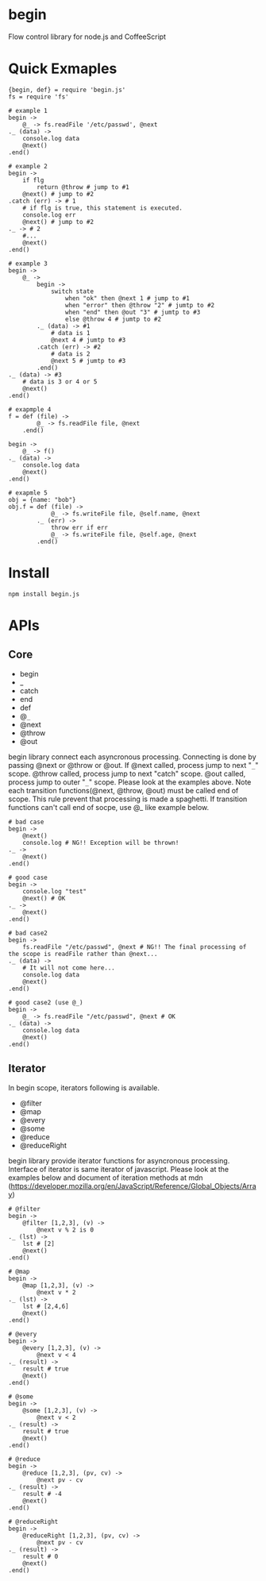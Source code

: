 # begin

Flow control library for node.js and CoffeeScript

# Quick Exmaples

	{begin, def} = require 'begin.js'
	fs = require 'fs'

	# example 1
	begin ->
		@_ -> fs.readFile '/etc/passwd', @next
	._ (data) ->
		console.log data
		@next()
	.end()

	# example 2
	begin ->
		if flg
			return @throw # jump to #1
		@next() # jump to #2
	.catch (err) -> # 1
		# if flg is true, this statement is executed.
		console.log err
		@next() # jump to #2
	._ -> # 2
		#...
		@next()
	.end()

	# example 3
	begin ->
		@_ ->
			begin ->
				switch state
					when "ok" then @next 1 # jump to #1
					when "error" then @throw "2" # jumtp to #2
					when "end" then @out "3" # jumtp to #3
					else @throw 4 # jumtp to #2
			._ (data) -> #1
				# data is 1
				@next 4 # jumtp to #3
			.catch (err) -> #2
				# data is 2
				@next 5 # jumtp to #3
			.end()
	._ (data) -> #3
		# data is 3 or 4 or 5 
		@next()
	.end()

	# exapmple 4
	f = def (file) ->
			@_ -> fs.readFile file, @next
		.end()

	begin ->
		@_ -> f()
	._ (data) ->
		console.log data
		@next()
	.end()

	# exapmle 5
	obj = {name: "bob"}
	obj.f = def (file) ->
				@_ -> fs.writeFile file, @self.name, @next
			._ (err) ->
				throw err if err
				@_ -> fs.writeFile file, @self.age, @next
			.end()

# Install

	npm install begin.js

# APIs

## Core
 - begin
 - _     
 - catch
 - end
 - def
 - @`_`
 - @next
 - @throw
 - @out

begin library connect each asyncronous processing.
Connecting is done by passing @next or @throw or @out.
If @next called, process jump to next "`_`" scope.
@throw called, process jump to next "catch" scope.
@out called, process jump to outer "`_`" scope.
Please look at the examples above.
Note each transition functions(@next, @throw, @out) must be called end of scope.
This rule prevent that processing is made a spaghetti.
If transition functions can't call end of socpe, use @_ like example below.

	# bad case
	begin ->
		@next()
		console.log # NG!! Exception will be thrown!
	._ ->
		@next()
	.end()

	# good case
	begin ->
		console.log "test"
		@next() # OK
	._ ->
		@next()
	.end()

	# bad case2
	begin ->
		fs.readFile "/etc/passwd", @next # NG!! The final processing of the scope is readFile rather than @next...
	._ (data) ->
		# It will not come here...
		console.log data
		@next()
	.end()

	# good case2 (use @_)
	begin ->
		@_ -> fs.readFile "/etc/passwd", @next # OK
	._ (data) ->
		console.log data
		@next()
	.end()

## Iterator
In begin scope, iterators following is available.

 - @filter
 - @map
 - @every
 - @some
 - @reduce
 - @reduceRight

begin library provide iterator functions for asyncronous processing.
Interface of iterator is same iterator of javascript.
Please look at the examples below and document of iteration methods at mdn (https://developer.mozilla.org/en/JavaScript/Reference/Global_Objects/Array)

	# @filter
	begin ->
		@filter [1,2,3], (v) ->
			@next v % 2 is 0
	._ (lst) ->
		lst # [2]
		@next()
	.end()

	# @map
	begin ->
		@map [1,2,3], (v) ->
			@next v * 2
	._ (lst) ->
		lst # [2,4,6]
		@next()
	.end()

	# @every
	begin ->
		@every [1,2,3], (v) ->
			@next v < 4
	._ (result) ->
		result # true
		@next()
	.end()
	
	# @some
	begin ->
		@some [1,2,3], (v) ->
			@next v < 2
	._ (result) ->
		result # true
		@next()
	.end()

	# @reduce
	begin ->
		@reduce [1,2,3], (pv, cv) ->
			@next pv - cv
	._ (result) ->
		result # -4
		@next()
	.end()

	# @reduceRight
	begin ->
		@reduceRight [1,2,3], (pv, cv) ->
			@next pv - cv
	._ (result) ->
		result # 0
		@next()
	.end()
